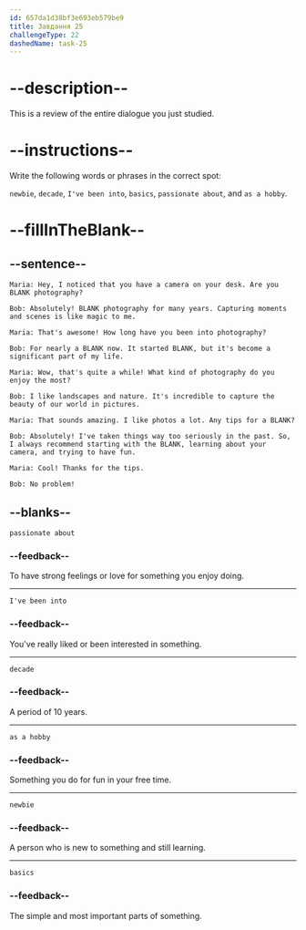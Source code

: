 ```yaml
---
id: 657da1d38bf3e693eb579be9
title: Завдання 25
challengeType: 22
dashedName: task-25
---
```


<!-- REVIEW -->

# --description--

This is a review of the entire dialogue you just studied.

# --instructions--

Write the following words or phrases in the correct spot:

`newbie`, `decade`, `I've been into`, `basics`, `passionate about`, and `as a hobby`.

# --fillInTheBlank--

## --sentence--

`Maria: Hey, I noticed that you have a camera on your desk. Are you BLANK photography?`

`Bob: Absolutely! BLANK photography for many years. Capturing moments and scenes is like magic to me.`

`Maria: That's awesome! How long have you been into photography?`

`Bob: For nearly a BLANK now. It started BLANK, but it's become a significant part of my life.`

`Maria: Wow, that's quite a while! What kind of photography do you enjoy the most?`

`Bob: I like landscapes and nature. It's incredible to capture the beauty of our world in pictures.`

`Maria: That sounds amazing. I like photos a lot. Any tips for a BLANK?`

`Bob: Absolutely! I've taken things way too seriously in the past. So, I always recommend starting with the BLANK, learning about your camera, and trying to have fun.`

`Maria: Cool! Thanks for the tips.`

`Bob: No problem!`

## --blanks--

`passionate about`

### --feedback--

To have strong feelings or love for something you enjoy doing.

---

`I've been into`

### --feedback--

You've really liked or been interested in something.

---

`decade`

### --feedback--

A period of 10 years.

---

`as a hobby`

### --feedback--

Something you do for fun in your free time.

---

`newbie`

### --feedback--

A person who is new to something and still learning.

---

`basics`

### --feedback--

The simple and most important parts of something.
